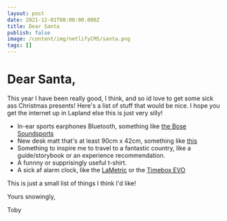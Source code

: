 ```yaml
---
layout: post
date: 2021-12-01T08:00:00.000Z
title: Dear Santa
publish: false
image: /content/img/netlifyCMS/santa.png
tags: []
---
```

# Dear Santa,
This year I have been really good, I think, and so id love to get some sick ass Christmas presents! Here's a list of stuff that would be nice. I hope you get the internet up in Lapland else this is just very silly!

 * In-ear sports earphones Bluetooth, something like [the Bose Soundsports](https://www.currys.co.uk/gbuk/audio-and-headphones/headphones/headphones/bose-soundsport-wireless-bluetooth-headphones-aqua-10145623-pdt.html)
 * New desk matt that's at least 90cm x 42cm, something like [this](https://www.orbitkey.eu/collections/orbitkey-desk-mat/products/orbitkey-desk-mat?gclid=CjwKCAiAhreNBhAYEiwAFGGKPCG97qVTn1Kpx0hg9T1lPadUsS1Lj7-Zrm9OuN8GXR9EYC_Fc5fw9xoC2BkQAvD_BwE&variant=32753874206816)
 * Something to inspire me to travel to a fantastic country, like a guide/storybook or an experience recommendation.
 * A funnny or supprisingly useful t-shirt. 
 * A sick af alarm clock, like the [LaMetric](https://lametric.com/en-GB/time/tech-specs) or the [Timebox EVO](https://www.divoom.com/products/divoom-timebox-evo)

 This is just a small list of things I think I'd like!

 Yours snowingly,

 Toby
